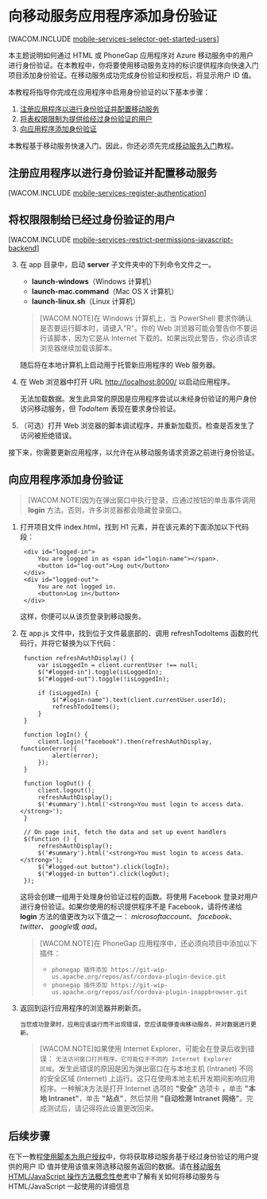 <properties linkid="develop-mobile-tutorials-get-started-with-users-html" urlDisplayName="身份验证入门 (HTML5)" pageTitle="身份验证入门 (HTML5) | 移动开发人员中心" metaKeywords="" description="了解如何使用移动服务通过各种标识提供程序（包括 Google、Facebook、Twitter 和 Microsoft）对 HTML 应用程序的用户进行身份验证。" metaCanonical="" services="" documentationCenter="Mobile" title="Get started with authentication in Mobile Services" authors="glenga" solutions="" manager="" editor="" />
<tags ms.service=""
    ms.date="02/15/2015"
    wacn.date="04/11/2015"
    />



# 向移动服务应用程序添加身份验证 

[WACOM.INCLUDE [mobile-services-selector-get-started-users](../includes/mobile-services-selector-get-started-users.md)]

本主题说明如何通过 HTML 或 PhoneGap 应用程序对 Azure 移动服务中的用户进行身份验证。在本教程中，你将要使用移动服务支持的标识提供程序向快速入门项目添加身份验证。在移动服务成功完成身份验证和授权后，将显示用户 ID 值。  

本教程将指导你完成在应用程序中启用身份验证的以下基本步骤：

1. [注册应用程序以进行身份验证并配置移动服务]
2. [将表权限限制为提供给经过身份验证的用户]
3. [向应用程序添加身份验证]

本教程基于移动服务快速入门。因此，你还必须先完成[移动服务入门]教程。 

## <a name="register"></a>注册应用程序以进行身份验证并配置移动服务

[WACOM.INCLUDE [mobile-services-register-authentication](../includes/mobile-services-register-authentication.md)] 

## <a name="permissions"></a>将权限限制给已经过身份验证的用户

[WACOM.INCLUDE [mobile-services-restrict-permissions-javascript-backend](../includes/mobile-services-restrict-permissions-javascript-backend.md)] 


3. 在 app 目录中，启动 **server** 子文件夹中的下列命令文件之一。

	+ **launch-windows**（Windows 计算机） 
	+ **launch-mac.command**（Mac OS X 计算机）
	+ **launch-linux.sh**（Linux 计算机）

	>[WACOM.NOTE]在 Windows 计算机上，当 PowerShell 要求你确认是否要运行脚本时，请键入"R"。你的 Web 浏览器可能会警告你不要运行该脚本，因为它是从 Internet 下载的。如果出现此警告，你必须请求浏览器继续加载该脚本。

	随后将在本地计算机上启动用于托管新应用程序的 Web 服务器。

2. 在 Web 浏览器中打开 URL <a href="http://localhost:8000/" target="_blank">http://localhost:8000/</a> 以启动应用程序。 

	无法加载数据。发生此异常的原因是应用程序尝试以未经身份验证的用户身份访问移动服务，但 _TodoItem_ 表现在要求身份验证。

3. （可选）打开 Web 浏览器的脚本调试程序，并重新加载页。检查是否发生了访问被拒绝错误。 

接下来，你需要更新应用程序，以允许在从移动服务请求资源之前进行身份验证。

## <a name="add-authentication"></a>向应用程序添加身份验证

>[WACOM.NOTE]因为在弹出窗口中执行登录，应通过按钮的单击事件调用 <strong>login</strong> 方法。否则，许多浏览器都会隐藏登录窗口。

1. 打开项目文件 index.html，找到 H1 元素，并在该元素的下面添加以下代码段：

	    <div id="logged-in">
            You are logged in as <span id="login-name"></span>.
            <button id="log-out">Log out</button>
        </div>
        <div id="logged-out">
            You are not logged in.
            <button>Log in</button>
        </div>

	这样，你便可以从该页登录到移动服务。

2. 在 app.js 文件中，找到位于文件最底部的、调用 refreshTodoItems 函数的代码行，并将它替换为以下代码： 
	
		function refreshAuthDisplay() {
			var isLoggedIn = client.currentUser !== null;
			$("#logged-in").toggle(isLoggedIn);
			$("#logged-out").toggle(!isLoggedIn);

			if (isLoggedIn) {
				$("#login-name").text(client.currentUser.userId);
				refreshTodoItems();
			}
		}

		function logIn() {
			client.login("facebook").then(refreshAuthDisplay, function(error){
				alert(error);
			});
		}

		function logOut() {
			client.logout();
			refreshAuthDisplay();
			$('#summary').html('<strong>You must login to access data.</strong>');
		}

		// On page init, fetch the data and set up event handlers
		$(function () {
			refreshAuthDisplay();
			$('#summary').html('<strong>You must login to access data.</strong>');		    
			$("#logged-out button").click(logIn);
			$("#logged-in button").click(logOut);
		});

    这将会创建一组用于处理身份验证过程的函数。将使用 Facebook 登录对用户进行身份验证。如果你使用的标识提供程序不是 Facebook，请将传递给 <strong>login</strong> 方法的值更改为以下值之一： <em>microsoftaccount</em>、 <em>facebook</em>、 <em>twitter</em>、 <em>google</em>或 <em>aad</em>。

	>[WACOM.NOTE]在 PhoneGap 应用程序中，还必须向项目中添加以下插件：
	><ul><li><code>phonegap 插件添加 https://git-wip-us.apache.org/repos/asf/cordova-plugin-device.git</code></li>
	><li><code>phonegap 插件添加 https://git-wip-us.apache.org/repos/asf/cordova-plugin-inappbrowser.git</code></li></ul>

9. 返回到运行应用程序的浏览器并刷新页。 

	   当您成功登录时，应用应该运行而不出现错误，您应该能够查询移动服务，并对数据进行更新。

	>[WACOM.NOTE]如果使用 Internet Explorer，可能会在登录后收到错误： <code>无法访问窗口打开程序。它可能位于不同的 Internet Explorer 区域</code>。发生此错误的原因是因为弹出窗口在与本地主机 (Intranet) 不同的安全区域 (Internet) 上运行。这只在使用本地主机开发期间影响应用程序。一种解决方法是打开 Internet 选项的 <strong>"安全"</strong> 选项卡 <strong>，</strong>单击 <strong>"本地 Intranet"</strong>，单击 <strong>"站点"</strong>，然后禁用 <strong>"自动检测 Intranet 网络"</strong>。完成测试后，请记得将此设置更改回来。

## <a name="next-steps"> </a>后续步骤

在下一教程[使用脚本为用户授权]中，你将获取移动服务基于经过身份验证的用户提供的用户 ID 值并使用该值来筛选移动服务返回的数据。请在[移动服务 HTML/JavaScript 操作方法概念性参考]中了解有关如何将移动服务与 HTML/JavaScript 一起使用的详细信息

<!-- Anchors. -->
[注册应用程序以进行身份验证并配置移动服务]: #register
[将表权限限制为提供给经过身份验证的用户]: #permissions
[向应用程序添加身份验证]: #add-authentication
[后续步骤]:#next-steps

<!-- Images. -->

[4]: ./media/mobile-services-html-get-started-users/mobile-services-selection.png
[5]: ./media/mobile-services-html-get-started-users/mobile-service-uri.png
[13]: ./media/mobile-services-html-get-started-users/mobile-identity-tab.png
[14]: ./media/mobile-services-html-get-started-users/mobile-portal-data-tables.png
[15]: ./media/mobile-services-html-get-started-users/mobile-portal-change-table-perms.png

<!-- URLs. -->
[移动服务入门]: /zh-cn/documentation/articles/mobile-services-html-get-started
[数据处理入门]: /zh-cn/documentation/articles/mobile-services-html-get-started-data
[使用脚本为用户授权]: /zh-cn/documentation/articles/mobile-services-html-authorize-users-in-scripts

[Azure 管理门户]: https://manage.windowsazure.cn/
[移动服务 HTML/JavaScript 操作方法概念性参考]: /zh-cn/documentation/articles/mobile-services-html-how-to-use-client-library
